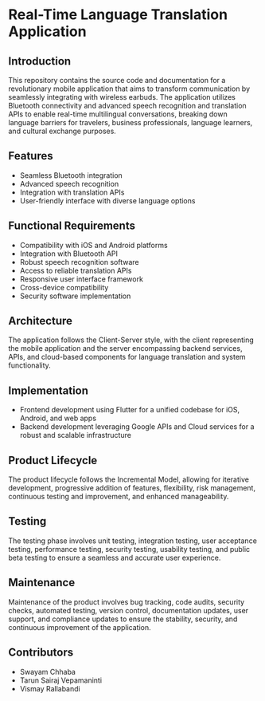 # Real-Time Language Translation Application

## Introduction
This repository contains the source code and documentation for a revolutionary mobile application that aims to transform communication by seamlessly integrating with wireless earbuds. The application utilizes Bluetooth connectivity and advanced speech recognition and translation APIs to enable real-time multilingual conversations, breaking down language barriers for travelers, business professionals, language learners, and cultural exchange purposes.

## Features
- Seamless Bluetooth integration
- Advanced speech recognition
- Integration with translation APIs
- User-friendly interface with diverse language options

## Functional Requirements
- Compatibility with iOS and Android platforms
- Integration with Bluetooth API
- Robust speech recognition software
- Access to reliable translation APIs
- Responsive user interface framework
- Cross-device compatibility
- Security software implementation

## Architecture
The application follows the Client-Server style, with the client representing the mobile application and the server encompassing backend services, APIs, and cloud-based components for language translation and system functionality.

## Implementation
- Frontend development using Flutter for a unified codebase for iOS, Android, and web apps
- Backend development leveraging Google APIs and Cloud services for a robust and scalable infrastructure

## Product Lifecycle
The product lifecycle follows the Incremental Model, allowing for iterative development, progressive addition of features, flexibility, risk management, continuous testing and improvement, and enhanced manageability.

## Testing
The testing phase involves unit testing, integration testing, user acceptance testing, performance testing, security testing, usability testing, and public beta testing to ensure a seamless and accurate user experience.

## Maintenance
Maintenance of the product involves bug tracking, code audits, security checks, automated testing, version control, documentation updates, user support, and compliance updates to ensure the stability, security, and continuous improvement of the application.

## Contributors
- Swayam Chhaba
- Tarun Sairaj Vepamaninti
- Vismay Rallabandi

